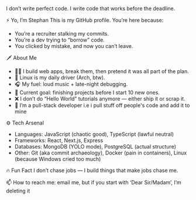 I don’t write perfect code. I write code that works before the deadline.


⚡ Yo, I’m Stephan
This is my GitHub profile. You’re here because:
- You’re a recruiter stalking my commits.
- You’re a dev trying to “borrow” code.
- You clicked by mistake, and now you can’t leave.

🗡 About Me
- 🧑‍💻 I build web apps, break them, then pretend it was all part of the plan.
- 🐧 Linux is my daily driver (Arch, btw).
- 🎧 My fuel: loud music + late-night debugging.
- 🚀 Current goal: finishing projects before I start 10 new ones.
- ❌ I don’t do “Hello World” tutorials anymore — either ship it or scrap it.
- 👀 I’m a pull-stack developer i.e i pull stuff off people's code and add it to mine

⚙ Tech Arsenal
- Languages: JavaScript (chaotic good), TypeScript (lawful neutral)  
- Frameworks: React, Next.js, Express  
- Databases: MongoDB (YOLO mode), PostgreSQL (actual structure)  
- Other: Git (aka commit archaeology), Docker (pain in containers), Linux (because Windows cried too much)

🔥 Fun Fact
I don’t chase jobs — I build things that make jobs chase me.


📫 How to reach me: email me, but if you start with ‘Dear Sir/Madam’, I’m deleting it

<!---
Stephan-Thomas/Stephan-Thomas is a ✨ special ✨ repository because its `README.md` (this file) appears on your GitHub profile.
You can click the Preview link to take a look at your changes.
--->

